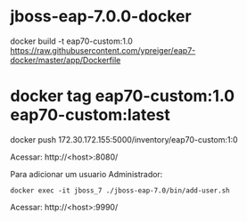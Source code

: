 # jboss-eap-7.0.0-docker

docker build -t eap70-custom:1.0 https://raw.githubusercontent.com/ypreiger/eap7-docker/master/app/Dockerfile
# docker tag eap70-custom:1.0 eap70-custom:latest
docker push 172.30.172.155:5000/inventory/eap70-custom:1:0

    
Acessar: http://\<host\>:8080/

Para adicionar um usuario Administrador:

    docker exec -it jboss_7 ./jboss-eap-7.0/bin/add-user.sh

Acessar: http://\<host\>:9990/

